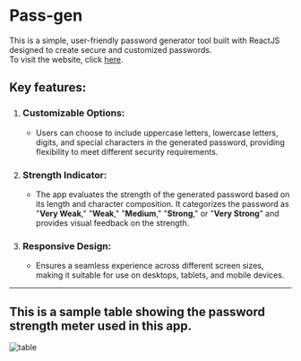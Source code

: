 # Pass-gen

This is a simple, user-friendly password generator tool built with ReactJS designed to create secure and customized passwords.
<br>
To visit the website, click [here](https://passgen-b9of.onrender.com/).

## Key features:
 1. ### Customizable Options: 
    - Users can choose to include uppercase letters, lowercase letters, digits, and special characters in the generated password, providing flexibility to meet different security requirements.

 2. ### Strength Indicator: 
    - The app evaluates the strength of the generated password based on its length and character composition. It categorizes the password as "**Very Weak**," "**Weak**," "**Medium**," "**Strong**," or "**Very Strong**" and provides visual feedback on the strength.

 3. ### Responsive Design: 
    - Ensures a seamless experience across different screen sizes, making it suitable for use on desktops, tablets, and mobile devices.
<hr>

## This is a sample table showing the password strength meter used in this app.

![table](https://github.com/user-attachments/assets/7f10adf5-f2e3-4328-9af6-648bc1600ff3)


